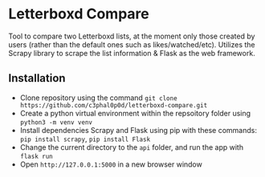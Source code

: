 # Letterboxd Compare
Tool to compare two Letterboxd lists, at the moment only those created by users (rather than the default ones such as likes/watched/etc). Utilizes the Scrapy library to scrape the list information & Flask as the web framework.

## Installation
- Clone repository using the command ```git clone https://github.com/c3phal0p0d/letterboxd-compare.git```  
- Create a python virtual environment within the repsoitory folder using ```python3 -m venv venv```   
- Install dependencies Scrapy and Flask using pip with these commands: ```pip install scrapy```, ```pip install Flask```
- Change the current directory to the ```api``` folder, and run the app with ```flask run```
- Open ```http://127.0.0.1:5000``` in a new browser window
